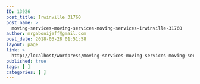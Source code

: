 ```yaml
---
ID: 13926
post_title: Irwinville 31760
post_name: >
  moving-services-moving-services-moving-services-irwinville-31760
author: mrgabonijeff@gmail.com
post_date: 2018-03-28 01:51:58
layout: page
link: >
  http://localhost/wordpress/moving-services-moving-services-moving-services-irwinville-31760/
published: true
tags: [ ]
categories: [ ]
---
```


